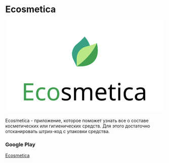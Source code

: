 # Ecosmetica 
<p align="center">
  <img src="https://github.com/FlyLikeSoarin/Track-Ecosmetica/blob/tanya2/frontend/ecosmetica/assets/loading.png" width="512"/>
</p>

Ecosmetica - приложение, которое поможет узнать все о составе косметических или гигиенических средств. Для этого достаточно отсканировать штрих-код с упаковки средства.

### Google Play
[Ecosmetica](https://play.google.com/store/apps/details?id=com.ecosmetica.ecosmetica)
